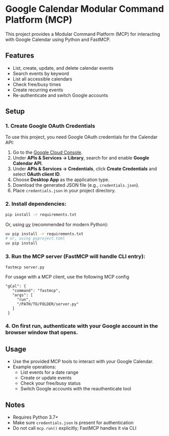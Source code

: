 # Google Calendar Modular Command Platform (MCP)

This project provides a Modular Command Platform (MCP) for interacting with Google Calendar using Python and FastMCP.

## Features
- List, create, update, and delete calendar events
- Search events by keyword
- List all accessible calendars
- Check free/busy times
- Create recurring events
- Re-authenticate and switch Google accounts

## Setup

### 1. Create Google OAuth Credentials
To use this project, you need Google OAuth credentials for the Calendar API:

1. Go to the [Google Cloud Console](https://console.cloud.google.com/).
2. Under **APIs & Services → Library**, search for and enable **Google Calendar API**.
3. Under **APIs & Services → Credentials**, click **Create Credentials** and select **OAuth client ID**.
4. Choose **Desktop App** as the application type.
5. Download the generated JSON file (e.g., `credentials.json`).
6. Place `credentials.json` in your project directory.

### 2. Install dependencies:
   ```bash
   pip install -r requirements.txt
   ```
   Or, using [uv](https://github.com/astral-sh/uv) (recommended for modern Python):
   ```bash
   uv pip install -r requirements.txt
   # or, using pyproject.toml
   uv pip install
   ```

### 3. Run the MCP server (FastMCP will handle CLI entry):
   ```bash
   fastmcp server.py
   ```
   For usage with a MCP client, use the following MCP config
   ```
   "gCal": {
      "command": "fastmcp",
      "args": [
        "run",
        "/PATH/TO/FOLDER/server.py"
      ]
    }
   ```

### 4. On first run, authenticate with your Google account in the browser window that opens.

## Usage
- Use the provided MCP tools to interact with your Google Calendar.
- Example operations:
  - List events for a date range
  - Create or update events
  - Check your free/busy status
  - Switch Google accounts with the reauthenticate tool

## Notes
- Requires Python 3.7+
- Make sure `credentials.json` is present for authentication
- Do not call `mcp.run()` explicitly; FastMCP handles it via CLI 
